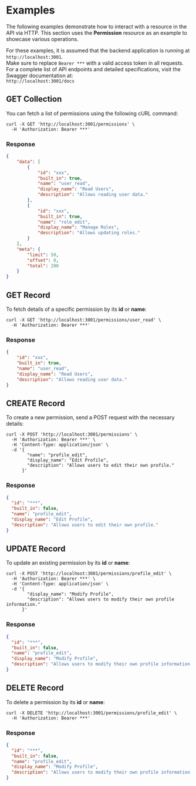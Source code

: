 # Examples

The following examples demonstrate how to interact with a resource in the API via HTTP. 
This section uses the **Permission** resource as an example to showcase various operations.

For these examples, it is assumed that the backend application is running at `http://localhost:3001`.  
Make sure to replace `Bearer ***` with a valid access token in all requests.  
For a complete list of API endpoints and detailed specifications, visit the Swagger documentation at:  
`http://localhost:3001/docs`

## GET Collection

You can fetch a list of permissions using the following cURL command:

```shell
curl -X GET 'http://localhost:3001/permissions' \
  -H 'Authorization: Bearer ***'
```

### Response

```json
{
    "data": [
        {
            "id": "xxx",
            "built_in": true,
            "name": "user_read",
            "display_name": "Read Users",
            "description": "Allows reading user data."
        },
        {
            "id": "xxx",
            "built_in": true,
            "name": "role_edit",
            "display_name": "Manage Roles",
            "description": "Allows updating roles."
        }
    ],
    "meta": {
        "limit": 50,
        "offset": 0,
        "total": 200
    }
}
```

## GET Record

To fetch details of a specific permission by its **id** or **name**:

```shell
curl -X GET 'http://localhost:3001/permissions/user_read' \
  -H 'Authorization: Bearer ***'
```

### Response

```json
{
    "id": "xxx",
    "built_in": true,
    "name": "user_read",
    "display_name": "Read Users",
    "description": "Allows reading user data."
}
```

## CREATE Record
To create a new permission, send a POST request with the necessary details:
```ssh
curl -X POST 'http://localhost:3001/permissions' \
  -H 'Authorization: Bearer ***' \
  -H 'Content-Type: application/json' \
  -d '{
        "name": "profile_edit",
        "display_name": "Edit Profile",
        "description": "Allows users to edit their own profile."
      }'
```

### Response

```json
{
  "id": "***",
  "built_in": false,
  "name": "profile_edit",
  "display_name": "Edit Profile",
  "description": "Allows users to edit their own profile."
}
```

## UPDATE Record
To update an existing permission by its **id** or **name**:
```ssh
curl -X POST 'http://localhost:3001/permissions/profile_edit' \
  -H 'Authorization: Bearer ***' \
  -H 'Content-Type: application/json' \
  -d '{
        "display_name": "Modify Profile",
        "description": "Allows users to modify their own profile information."
      }'
```

### Response
````json
{
  "id": "***",
  "built_in": false,
  "name": "profile_edit",
  "display_name": "Modify Profile",
  "description": "Allows users to modify their own profile information."
}
````

## DELETE Record
To delete a permission by its **id** or **name**:

```ssh
curl -X DELETE 'http://localhost:3001/permissions/profile_edit' \
  -H 'Authorization: Bearer ***'
```

### Response
````json
{
  "id": "***",
  "built_in": false,
  "name": "profile_edit",
  "display_name": "Modify Profile",
  "description": "Allows users to modify their own profile information."
}
````
